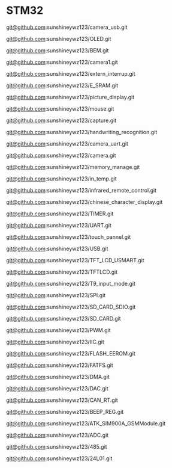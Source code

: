 # STM32

git@github.com:sunshineywz123/camera_usb.git

git@github.com:sunshineywz123/OLED.git

git@github.com:sunshineywz123/BEM.git

git@github.com:sunshineywz123/camera1.git

git@github.com:sunshineywz123/extern_interrup.git

git@github.com:sunshineywz123/E_SRAM.git

git@github.com:sunshineywz123/picture_display.git

git@github.com:sunshineywz123/mouse.git

git@github.com:sunshineywz123/capture.git

git@github.com:sunshineywz123/handwriting_recognition.git

git@github.com:sunshineywz123/camera_uart.git

git@github.com:sunshineywz123/camera.git

git@github.com:sunshineywz123/memory_manage.git

git@github.com:sunshineywz123/in_temp.git

git@github.com:sunshineywz123/infrared_remote_control.git

git@github.com:sunshineywz123/chinese_character_display.git

git@github.com:sunshineywz123/TIMER.git

git@github.com:sunshineywz123/UART.git

git@github.com:sunshineywz123/touch_pannel.git

git@github.com:sunshineywz123/USB.git

git@github.com:sunshineywz123/TFT_LCD_USMART.git

git@github.com:sunshineywz123/TFTLCD.git

git@github.com:sunshineywz123/T9_input_mode.git

git@github.com:sunshineywz123/SPI.git

git@github.com:sunshineywz123/SD_CARD_SDIO.git

git@github.com:sunshineywz123/SD_CARD.git

git@github.com:sunshineywz123/PWM.git

git@github.com:sunshineywz123/IIC.git

git@github.com:sunshineywz123/FLASH_EEROM.git

git@github.com:sunshineywz123/FATFS.git

git@github.com:sunshineywz123/DMA.git

git@github.com:sunshineywz123/DAC.git

git@github.com:sunshineywz123/CAN_RT.git

git@github.com:sunshineywz123/BEEP_REG.git

git@github.com:sunshineywz123/ATK_SIM900A_GSMModule.git

git@github.com:sunshineywz123/ADC.git

git@github.com:sunshineywz123/485.git

git@github.com:sunshineywz123/24L01.git
